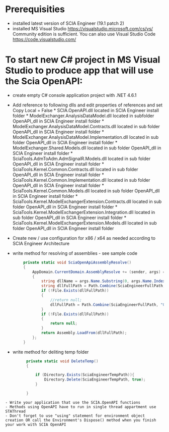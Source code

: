  # Prerequisities
- installed latest version of SCIA Engineer (19.1 patch 2)
- installed MS Visual Studio https://visualstudio.microsoft.com/cs/vs/ Community edition is sufficient. You can also use Visual Studio Code https://code.visualstudio.com/

# To start new C# project in MS Visual Studio to produce app that will use the Scia OpenAPI:
- create empty C# console application project with .NET 4.6.1
- Add reference to following dlls and edit properties of references and set Copy Local = False
      * SCIA.OpenAPI.dll located in SCIA Engineer install folder
      * ModelExchanger.AnalysisDataModel.dll located in subfolder OpenAPI_dll in SCIA Engineer install folder
      * ModelExchanger.AnalysisDataModel.Contracts.dll located in sub folder OpenAPI_dll in SCIA Engineer install folder
      * ModelExchanger.AnalysisDataModel.Implementation.dll located in sub folder OpenAPI_dll in SCIA Engineer install folder
      * ModelExchanger.Shared.Models.dll located in sub folder OpenAPI_dll in SCIA Engineer install folder
      * SciaTools.AdmToAdm.AdmSignalR.Models.dll located in sub folder OpenAPI_dll in SCIA Engineer install folder
      * SciaTools.Kernel.Common.Contracts.dll located in sub folder OpenAPI_dll in SCIA Engineer install folder
      * SciaTools.Kernel.Common.Implementation.dll located in sub folder OpenAPI_dll in SCIA Engineer install folder
      * SciaTools.Kernel.Common.Models.dll located in sub folder OpenAPI_dll in SCIA Engineer install folder
      * SciaTools.Kernel.ModelExchangerExtension.Contracts.dll located in sub folder OpenAPI_dll in SCIA Engineer install folder
      * SciaTools.Kernel.ModelExchangerExtension.Integration.dll located in sub folder OpenAPI_dll in SCIA Engineer install folder
      * SciaTools.Kernel.ModelExchangerExtension.Models.dll located in sub folder OpenAPI_dll in SCIA Engineer install folder

- Create new / use configuration for x86 / x64 as needed according to SCIA Engineer Architecture
- write method for resolving of assemblies - see sample code
```C#
        private static void SciaOpenApiAssemblyResolve()
        {
            AppDomain.CurrentDomain.AssemblyResolve += (sender, args) =>
            {
                string dllName = args.Name.Substring(0, args.Name.IndexOf(",")) + ".dll";
                string dllFullPath = Path.Combine(SciaEngineerFullPath, dllName);
                if (!File.Exists(dllFullPath))
                {
                    //return null;
                    dllFullPath = Path.Combine(SciaEngineerFullPath, "OpenAPI_dll", dllName);
                }
                if (!File.Exists(dllFullPath))
                {
                    return null;
                }
                return Assembly.LoadFrom(dllFullPath);
            };
        }
```
- write method for deliting temp folder
  ``` C#
        private static void DeleteTemp()
        {

            if (Directory.Exists(SciaEngineerTempPath)){
                Directory.Delete(SciaEngineerTempPath, true);
            }

        }
```
- Write your application that use the SCIA.OpenAPI functions
- Methods using OpenAPI have to run in single thread appartment use STAThread 
- Don't forget to use "using" statement for environment object creation OR call the Environment's Dispose() method when you finish your work with SCIA OpenAPI

